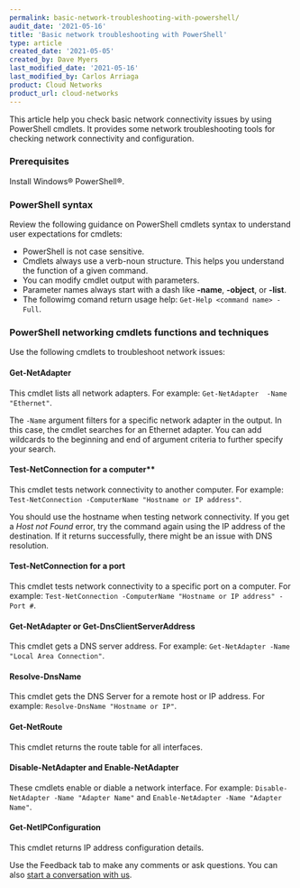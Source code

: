 ```yaml
---
permalink: basic-network-troubleshooting-with-powershell/
audit_date: '2021-05-16'
title: 'Basic network troubleshooting with PowerShell'
type: article
created_date: '2021-05-05'
created_by: Dave Myers
last_modified_date: '2021-05-16'
last_modified_by: Carlos Arriaga
product: Cloud Networks
product_url: cloud-networks
---
```


This article help you check basic network connectivity issues by using
PowerShell cmdlets. It provides some network troubleshooting tools for
checking network connectivity and configuration.

### Prerequisites

Install Windows&reg; PowerShell&reg;.

### PowerShell syntax

Review the following guidance on PowerShell cmdlets syntax to understand
user expectations for cmdlets:

- PowerShell is not case sensitive.
- Cmdlets always use a verb-noun structure. This helps you understand the
  function of a given command.
- You can modify cmdlet output with parameters.
- Parameter names always start with a dash like **-name**, **-object**, or
  **-list**.
- The followimg comand return usage help: `Get-Help <command name> -Full`.

### PowerShell networking cmdlets functions and techniques

Use the following cmdlets to troubleshoot network issues:

#### Get-NetAdapter

This cmdlet lists all network adapters.  For example: `Get-NetAdapter  -Name "Ethernet"`.

The `-Name` argument filters for a specific network adapter in the output.
In this case, the cmdlet searches for an Ethernet adapter. You can add wildcards
to the beginning and end of argument criteria to further specify your search.

#### Test-NetConnection for a computer**

This cmdlet tests network connectivity to another computer.  For example:
`Test-NetConnection -ComputerName "Hostname or IP address"`.

You should use the hostname when testing network connectivity. If you get a
*Host not Found* error, try the command again using the IP address of the
destination. If it returns successfully, there might be an issue with DNS resolution.

#### Test-NetConnection for a port

This cmdlet tests network connectivity to a specific port on a computer.
For example: `Test-NetConnection -ComputerName "Hostname or IP address" -Port #`.

#### Get-NetAdapter or Get-DnsClientServerAddress

This cmdlet gets a DNS server address. For example:
`Get-NetAdapter -Name "Local Area Connection"`.

#### Resolve-DnsName

This cmdlet gets the DNS Server for a remote host or IP address. For example:
`Resolve-DnsName "Hostname or IP"`.

#### Get-NetRoute

This cmdlet returns the route table for all interfaces.

#### Disable-NetAdapter and Enable-NetAdapter

These cmdlets enable or diable a network interface. For example:
`Disable-NetAdapter -Name "Adapter Name"` and `Enable-NetAdapter -Name "Adapter Name"`.

#### Get-NetIPConfiguration

This cmdlet returns IP address configuration details.

Use the Feedback tab to make any comments or ask questions. You can also [start a conversation with us](https://www.rackspace.com/contact). 
